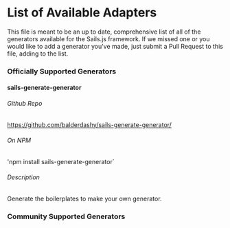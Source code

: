 # List of Available Adapters
This file is meant to be an up to date, comprehensive list of all of the generators available for the Sails.js framework.  If we missed one or you would like to add a generator you've made, just submit a Pull Request to this file, adding to the list.

### Officially Supported Generators

#### sails-generate-generator
###### Github Repo
https://github.com/balderdashy/sails-generate-generator/

###### On NPM
'npm install sails-generate-generator`

###### Description
Generate the boilerplates to make your own generator.





### Community Supported Generators


<docmeta name="uniqueID" value="generatorList11719">
<docmeta name="displayName" value="Available Generators">
